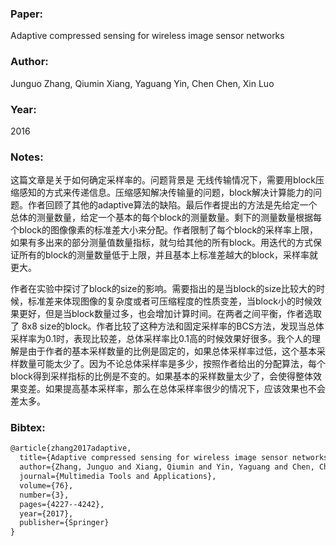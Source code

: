 ### Paper:

Adaptive compressed sensing for wireless image sensor networks

### Author:

Junguo Zhang, Qiumin Xiang, Yaguang Yin, Chen Chen, Xin Luo

### Year:

2016

### Notes:

这篇文章是关于如何确定采样率的。问题背景是 无线传输情况下，需要用block压缩感知的方式来传递信息。压缩感知解决传输量的问题，block解决计算能力的问题。作者回顾了其他的adaptive算法的缺陷。最后作者提出的方法是先给定一个总体的测量数量，给定一个基本的每个block的测量数量。剩下的测量数量根据每个block的图像像素的标准差大小来分配。作者限制了每个block的采样率上限，如果有多出来的部分测量值数量指标，就匀给其他的所有block。用迭代的方式保证所有的block的测量数量低于上限，并且基本上标准差越大的block，采样率就更大。

作者在实验中探讨了block的size的影响。需要指出的是当block的size比较大的时候，标准差来体现图像的复杂度或者可压缩程度的性质变差，当block小的时候效果更好，但是当block数量过多，也会增加计算时间。在两者之间平衡，作者选取了 8x8 size的block。作者比较了这种方法和固定采样率的BCS方法，发现当总体采样率为0.1时，表现比较差，总体采样率比0.1高的时候效果好很多。我个人的理解是由于作者的基本采样数量的比例是固定的，如果总体采样率过低，这个基本采样数量可能太少了。因为不论总体采样率是多少，按照作者给出的分配算法，每个block得到采样指标的比例是不变的。如果基本的采样数量太少了，会使得整体效果变差。如果提高基本采样率，那么在总体采样率很少的情况下，应该效果也不会差太多。

### Bibtex:

```latex
@article{zhang2017adaptive,
  title={Adaptive compressed sensing for wireless image sensor networks},
  author={Zhang, Junguo and Xiang, Qiumin and Yin, Yaguang and Chen, Chen and Luo, Xin},
  journal={Multimedia Tools and Applications},
  volume={76},
  number={3},
  pages={4227--4242},
  year={2017},
  publisher={Springer}
}
```
